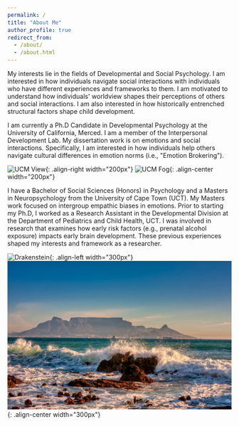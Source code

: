```yaml
---
permalink: /
title: "About Me"
author_profile: true
redirect_from: 
  - /about/
  - /about.html
---
```




My interests lie in the fields of Developmental and Social Psychology. I am interested in how individuals navigate social interactions with individuals who have different experiences and frameworks to them. I am motivated to understand how individuals' worldview shapes their perceptions of others and social interactions. I am also interested in how historically entrenched structural factors shape child development.  

I am currently a Ph.D Candidate in Developmental Psychology at the University of California, Merced. I am a member of the Interpersonal Development Lab. My dissertation work is on emotions and social interactions. Specifically, I am interested in how individuals help others navigate cultural differences in emotion norms (i.e., "Emotion Brokering"). 

![UCM View](/images/UCM_View.png){: .align-right width="200px"} ![UCM Fog](/images/UCM_Fog.png){: .align-center width="200px"}

I have a Bachelor of Social Sciences (Honors) in Psychology and a Masters in Neuropsychology from the University of Cape Town (UCT). My Masters work focused on intergroup empathic biases in emotions. Prior to starting my Ph.D, I worked as a Research Assistant in the Developmental Division at the Department of Pediatrics and Child Health, UCT. I was involved in research that examines how early risk factors (e.g., prenatal alcohol exposure) impacts early brain development. These previous experiences shaped my interests and framework as a researcher. 

![Drakenstein](/images/Drakenstein.png){: .align-left width="300px"} ![View of Table Mountain](/images/Tablemountain.png){: .align-center width="300px"}







